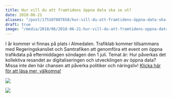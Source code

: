 ```yaml
---
title: Hur vill du att framtidens öppna data ska se ut?
date: 2018-06-21
aliases: "/post/175107887658/hur-vill-du-att-framtidens-öppna-data-ska-se-ut"
draft: true
image: "/media/2018/06/2018-06-21-hur-vill-du-att-framtidens-oppna-data-ska-se-ut-1.png"
---
```


 I år kommer vi finnas på plats i Almedalen. Trafiklab kommer tillsammans med Regeringskansliet och Samtrafiken att genomföra ett event om öppna trafikdata på eftermiddagen söndagen den 1 juli.
Temat är: Hur påverkas det kollektiva resandet av digitaliseringen och utvecklingen av öppna data? Missa inte den här chansen att påverka politiker och näringsliv!
[Klicka här för att läsa mer, välkomna! ](http://newsletter.samtrafiken.se/a/s/21807340-068b75b66bbcfb476dfc5812f8a05ce3/159761)


![](/media/2018/06/2018-06-21-hur-vill-du-att-framtidens-oppna-data-ska-se-ut-1.png)



![](/media/2018/06/2018-06-21-hur-vill-du-att-framtidens-oppna-data-ska-se-ut-2.jpg)


 
